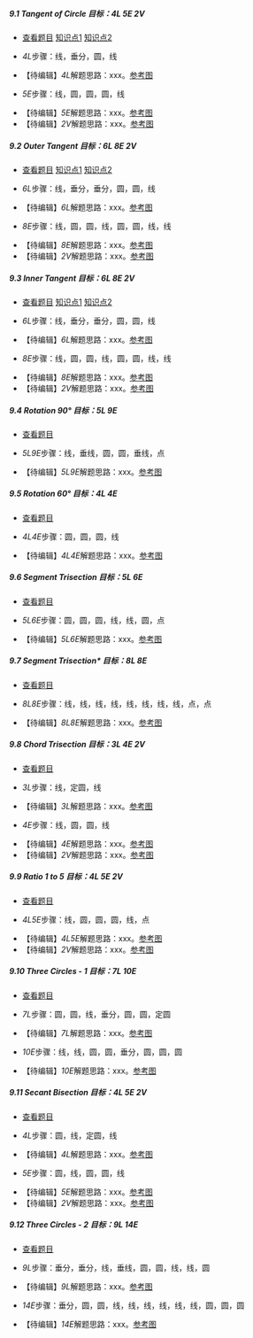 ##### 9.1 Tangent of Circle *目标：4L 5E 2V*
- [查看题目](images/level/tangent.png) [知识点1](images/hints/M.png) [知识点2](images/hints/e.png) 
+ *4L*步骤：线，垂分，圆，线
- 【待编辑】*4L*解题思路：xxx。[参考图](images/solved/9.1.4L.png)
+ *5E*步骤：线，圆，圆，圆，线
- 【待编辑】*5E*解题思路：xxx。[参考图](images/solved/9.1.5E.png)
- 【待编辑】*2V*解题思路：xxx。[参考图](images/solved/9.1.2V.png)


##### 9.2 Outer Tangent *目标：6L 8E 2V*
- [查看题目](images/level/outer-tangent.png) [知识点1](images/hints/M.png) [知识点2](images/hints/e.png) 
+ *6L*步骤：线，垂分，垂分，圆，圆，线
- 【待编辑】*6L*解题思路：xxx。[参考图](images/solved/9.2.6L.png)
+ *8E*步骤：线，圆，圆，线，圆，圆，线，线
- 【待编辑】*8E*解题思路：xxx。[参考图](images/solved/9.2.8E.png)
- 【待编辑】*2V*解题思路：xxx。[参考图](images/solved/9.2.2V.png)


##### 9.3 Inner Tangent *目标：6L 8E 2V*
- [查看题目](images/level/inner-tangent.png) [知识点1](images/hints/M.png) [知识点2](images/hints/e.png) 
+ *6L*步骤：线，垂分，垂分，圆，圆，线
- 【待编辑】*6L*解题思路：xxx。[参考图](images/solved/9.3.6L.png)
+ *8E*步骤：线，圆，圆，线，圆，圆，线，线
- 【待编辑】*8E*解题思路：xxx。[参考图](images/solved/9.3.8E.png)
- 【待编辑】*2V*解题思路：xxx。[参考图](images/solved/9.3.2V.png)


##### 9.4 Rotation 90° *目标：5L 9E*
- [查看题目](images/level/90-rotation-c-c-w.png) 
+ *5L9E*步骤：线，垂线，圆，圆，垂线，点
- 【待编辑】*5L9E*解题思路：xxx。[参考图](images/solved/9.4.5L9E.png)


##### 9.5 Rotation 60° *目标：4L 4E*
- [查看题目](images/level/60-rotation-c-w.png) 
+ *4L4E*步骤：圆，圆，圆，线
- 【待编辑】*4L4E*解题思路：xxx。[参考图](images/solved/9.5.4L4E.png)


##### 9.6 Segment Trisection *目标：5L 6E*
- [查看题目](images/level/divide3.png) 
+ *5L6E*步骤：圆，圆，圆，线，线，圆，点
- 【待编辑】*5L6E*解题思路：xxx。[参考图](images/solved/9.6.5L6E.png)


##### 9.7 Segment Trisection* *目标：8L 8E*
- [查看题目](images/level/l-divide3.png) 
+ *8L8E*步骤：线，线，线，线，线，线，线，线，点，点
- 【待编辑】*8L8E*解题思路：xxx。[参考图](images/solved/9.7.8L8E.png)


##### 9.8 Chord Trisection *目标：3L 4E 2V*
- [查看题目](images/level/chord3.png) 
+ *3L*步骤：线，定圆，线
- 【待编辑】*3L*解题思路：xxx。[参考图](images/solved/9.8.3L.png)
+ *4E*步骤：线，圆，圆，线
- 【待编辑】*4E*解题思路：xxx。[参考图](images/solved/9.8.4E.png)
- 【待编辑】*2V*解题思路：xxx。[参考图](images/solved/9.8.2V.png)


##### 9.9 Ratio 1 to 5 *目标：4L 5E 2V*
- [查看题目](images/level/segment6.png) 
+ *4L5E*步骤：线，圆，圆，圆，线，点
- 【待编辑】*4L5E*解题思路：xxx。[参考图](images/solved/9.9.4L5E.png)
- 【待编辑】*2V*解题思路：xxx。[参考图](images/solved/9.9.2V.png)


##### 9.10 Three Circles - 1 *目标：7L 10E*
- [查看题目](images/level/3-circles-c.png) 
+ *7L*步骤：圆，圆，线，垂分，圆，圆，定圆
- 【待编辑】*7L*解题思路：xxx。[参考图](images/solved/9.10.7L.png)
+ *10E*步骤：线，线，圆，圆，垂分，圆，圆，圆
- 【待编辑】*10E*解题思路：xxx。[参考图](images/solved/9.10.10E.png)


##### 9.11 Secant Bisection *目标：4L 5E 2V*
- [查看题目](images/level/secant2.png) 
+ *4L*步骤：圆，线，定圆，线
- 【待编辑】*4L*解题思路：xxx。[参考图](images/solved/9.11.4L.png)
+ *5E*步骤：圆，线，圆，圆，线
- 【待编辑】*5E*解题思路：xxx。[参考图](images/solved/9.11.5E.png)
- 【待编辑】*2V*解题思路：xxx。[参考图](images/solved/9.11.2V.png)


##### 9.12 Three Circles - 2 *目标：9L 14E*
- [查看题目](images/level/3-circles-i.png) 
+ *9L*步骤：垂分，垂分，线，垂线，圆，圆，线，线，圆
- 【待编辑】*9L*解题思路：xxx。[参考图](images/solved/9.12.9L.png)
+ *14E*步骤：垂分，圆，圆，线，线，线，线，线，线，圆，圆，圆
- 【待编辑】*14E*解题思路：xxx。[参考图](images/solved/9.12.14E.png)

